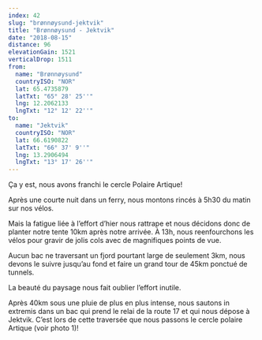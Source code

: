 ```yaml
---
index: 42
slug: "brønnøysund-jektvik"
title: "Brønnøysund - Jektvik"
date: "2018-08-15"
distance: 96
elevationGain: 1521
verticalDrop: 1511
from:
  name: "Brønnøysund"
  countryISO: "NOR"
  lat: 65.4735879
  latTxt: "65° 28' 25''"
  lng: 12.2062133
  lngTxt: "12° 12' 22''"
to:
  name: "Jektvik"
  countryISO: "NOR"
  lat: 66.6190822
  latTxt: "66° 37' 9''"
  lng: 13.2906494
  lngTxt: "13° 17' 26''"
---
```


Ça y est, nous avons franchi le cercle Polaire Artique!

Après une courte nuit dans un ferry, nous montons rincés à 5h30 du matin sur nos vélos. 

Mais la fatigue liée à l’effort d’hier nous rattrape et nous décidons donc de planter notre tente 10km après notre arrivée. À 13h, nous reenfourchons les vélos pour gravir de jolis cols avec de magnifiques points de vue. 

Aucun bac ne traversant un fjord pourtant large de seulement 3km, nous devons le suivre jusqu’au fond et faire un grand tour de 45km ponctué de tunnels. 

La beauté du paysage nous fait oublier l’effort inutile.

Après 40km sous une pluie de plus en plus intense, nous sautons in extremis dans un bac qui prend le relai de la route 17 et qui nous dépose à Jektvik. C’est lors de cette traversée que nous passons le cercle polaire Artique (voir photo 1)!
